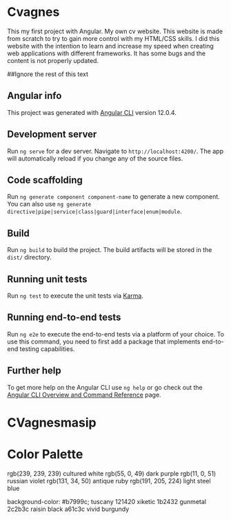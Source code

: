 # Cvagnes

This my first project with Angular. My own cv website. This website is made from scratch to try to gain more control with my HTML/CSS skills. I did this website with the intention to learn and increase my speed when creating web applications with different frameworks. It has some bugs and the content is not properly updated. 

##Ignore the rest of this text

## Angular info 

This project was generated with [Angular CLI](https://github.com/angular/angular-cli) version 12.0.4.

## Development server

Run `ng serve` for a dev server. Navigate to `http://localhost:4200/`. The app will automatically reload if you change any of the source files.

## Code scaffolding

Run `ng generate component component-name` to generate a new component. You can also use `ng generate directive|pipe|service|class|guard|interface|enum|module`.

## Build

Run `ng build` to build the project. The build artifacts will be stored in the `dist/` directory.

## Running unit tests

Run `ng test` to execute the unit tests via [Karma](https://karma-runner.github.io).

## Running end-to-end tests

Run `ng e2e` to execute the end-to-end tests via a platform of your choice. To use this command, you need to first add a package that implements end-to-end testing capabilities.

## Further help

To get more help on the Angular CLI use `ng help` or go check out the [Angular CLI Overview and Command Reference](https://angular.io/cli) page.
# CVagnesmasip

# Color Palette
rgb(239, 239, 239) cultured white
rgb(55, 0, 49) dark purple
rgb(11, 0, 51) russian violet
rgb(131, 34, 50) antique ruby
rgb(191, 205, 224) light steel blue

background-color: #b7999c; tuscany
121420 xiketic
1b2432  gunmetal
2c2b3c raisin black
a61c3c vivid burgundy
